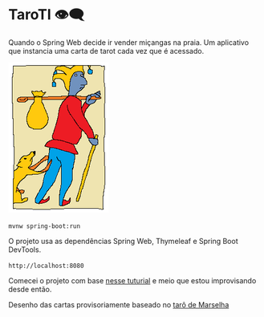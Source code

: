 # TaroTI 👁‍🗨

Quando o Spring Web decide ir vender miçangas na praia. Um aplicativo que instancia uma carta de tarot cada vez que é acessado.

![tolo](/src/main/resources/static/img/tolo.png)

`mvnw spring-boot:run`

O projeto usa as dependências Spring Web, Thymeleaf e Spring Boot DevTools.

`http://localhost:8080`

Comecei o projeto com base [nesse tuturial](https://spring.io/guides/gs/serving-web-content/) e meio que estou improvisando desde então.

Desenho das cartas provisoriamente baseado no [tarô de Marselha](https://en.wikipedia.org/wiki/Tarot_of_Marseilles)
